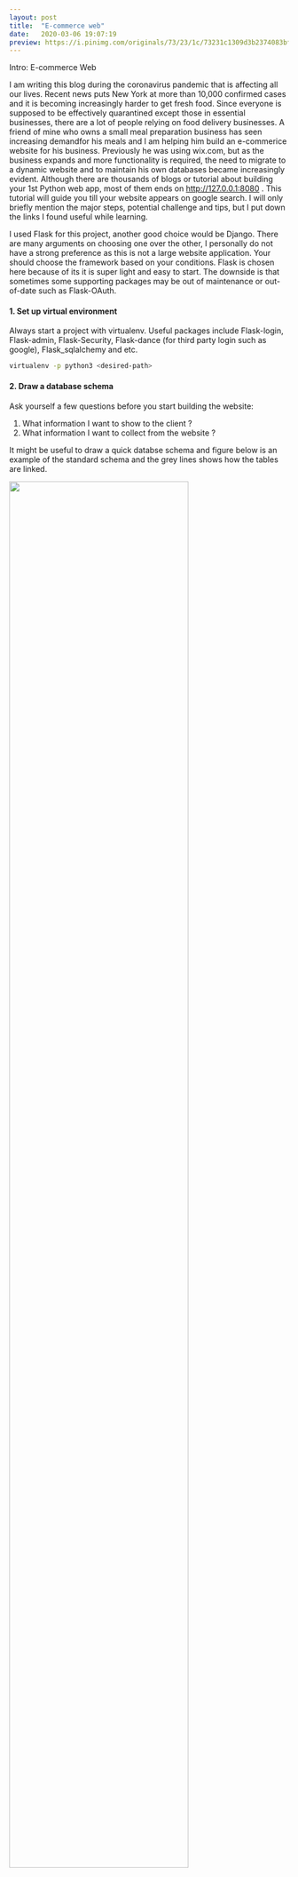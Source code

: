 ```yaml
---
layout: post
title:  "E-commerce web"
date:   2020-03-06 19:07:19
preview: https://i.pinimg.com/originals/73/23/1c/73231c1309d3b2374083bf312fde1d98.jpg
---
```

Intro: E-commerce Web



I am writing this blog during the coronavirus pandemic that is affecting all our lives. Recent news puts New York at more than 10,000 confirmed cases and it is becoming increasingly harder to get fresh food. Since everyone is supposed to be effectively quarantined except those in essential businesses, there are a lot of people relying on food delivery businesses. A friend of mine who owns a small meal preparation business has seen increasing demandfor his meals and I am helping him build an e-commerice website for his business. Previously he was using wix.com, but as the business expands and more functionality is required, the need to migrate to a dynamic website and to maintain his own databases became increasingly evident. Although there are thousands of blogs or tutorial about building your 1st Python web app, most of them ends on http://127.0.0.1:8080 . This tutorial will guide you till your website appears on google search. I will only briefly mention the major steps, potential challenge and tips, but I put down the links I found useful while learning. 



I used Flask for this project, another good choice would be Django. There are many arguments on choosing one over the other, I personally do not have a strong preference as this is not a large website application. Your should choose the framework based on your conditions. Flask is chosen here because of its it is super light and easy to start. The downside is that sometimes some supporting packages may be out of maintenance or out-of-date such as Flask-OAuth.



#### 1. Set up virtual environment

Always start a project with virtualenv. Useful packages include Flask-login, Flask-admin, Flask-Security, Flask-dance (for third party login such as google), Flask_sqlalchemy and etc.

```bash
virtualenv -p python3 <desired-path>
```



#### 2. Draw a database schema

Ask yourself a few questions before you start building the website:

1. What information I want to show to the client ? 
2. What information I want to collect from the website ?

It might be useful to draw a quick databse schema and figure below is an example of the standard schema and the grey lines shows how the tables are linked. 



<img src="https://live.staticflickr.com/65535/49641865616_3f95e3d78b_c.jpg" width="80%">



#### 3. Build a draft version

Let's begin by implementing on an example provided by the Flask development team. The traditional standard layout of a web app contains a run.py where app is defined, a template folder including all the html files and a static folder storing personalized styles and javascript functions. Instead of declaring everything as global variables, the modern approach is to build a function that accepts a configuration object as an argument and returns a Flask application instance. Such way allows you to modify the function in the testing environment to create its own application for testing.  

Project Tree Example using Blueprints

```
e_commerce_web
├── /application
│   ├── __init__.py
│   ├── /auth
│   │   ├── auth_routes.py
│   │   └── /templates
│   ├── /main
│   │   ├── main_routes.py
│   │   └── /templates
│   ├── /static
│   └── /templates
│       ├── layout.html
│       ├── home.html
│       └── login.html
├── requirements.txt
└── wsgi.py
└── venv
```

The function create_app() is used to build a Flask app

*\__int__.py* 

```python
# ... #
def create_app():
	app = Flask(__name__)

	app.config['SECRET_KEY'] = ''
	app.config['SQLALCHEMY_DATABASE_URI'] = db_path
	app.config['SQLALCHEMY_TRACK_MODIFICATIONS'] = False
	app.config['OAUTH_CONFIG'] = {''}
	db.init_app(app)

	login_manager = LoginManager()
	login_manager.login_view = 'auth.login'
	login_manager.init_app(app)

	from .models import User

	admin = Admin(app,index_view=CustomAdminIndexView())
	#...#
  
	@login_manager.user_loader
	def load_user(user_id):
	# use user_id in the query for the user
		return User.query.get(int(user_id))


	# blueprint for auth routes in our app
	from .auth import auth as auth_blueprint
	app.register_blueprint(auth_blueprint)

	# blueprint for non-auth parts of app
	from .main import main as main_blueprint
	app.register_blueprint(main_blueprint)
  
	# register google / facebook login
	init_oauth_providers(app)

	return app
```

Reference:

[Flask-login document](https://flask-login.readthedocs.io/en/latest/)

[Flask-login github demo](https://github.com/pallets/flask/tree/master/examples/tutorial/flaskr/)

[Organzing Flask Apps with Blueprints](https://hackersandslackers.com/flask-blueprints/)



#### 4. Add e-commerce features

Step 3. Add e-commerical features such as product display and shopping cart functions.

This section requires basic javascript programming skills and some knowledge of client-side and server-side. The major challenge of building a dynamic website over static is to pass data between database and website, akin to building a bridge across the sea to connect two cities. I used HTML5 webstorage to store shopping cart status in conjunction with ajax to transfer data to the backend and then to be stored in the database. If you not familiar with jsp, ajax, I recommend you going through some youtube tutorials.

[JavaScript Shopping Cart Tutorial](https://www.youtube.com/watch?v=1Q74A6ZQxdY&list=PLoN_ejT35AEhzNoPStBzAkpqAu3YQwPj7)



#### 5. Testing

Here are some links to good articles on web testing.

[unittesting](https://blog.miguelgrinberg.com/post/the-flask-mega-tutorial-part-vii-unit-testing-legacy)

[Selenium](https://scotch.io/tutorials/test-a-flask-app-with-selenium-webdriver-part-1)

#### 6. Deploy

I used pythoneverywhere.com as it is one of the cheapest and easiest. Hosting a single website only cost $5 per month and they also provide free accounts. I do not recommend Amazon for hosting personal website, as the price could go beyond your expectation with no cap. 

#### 7. Google Search

If you want your website to appear in google search, 

1. Verify the domain on google search console. You can open the console by typing in google 

   ```
   site:xxx.com
   ```

2. Complete the DNS verification as google requested

3. Buy a domain name. 

4. Edit CNAME record in the DNS manage section. Here I used goDaddy as an example.

```
host: www
points to: yourwebsitename.com
```

5. Then go back to google console, search for your url in the URL inspection section and submit the index request. Google will perform several test on the website and if passed, you will receive a confirmation email from google. 



The website is currently running. 

www.vallacarte.com



